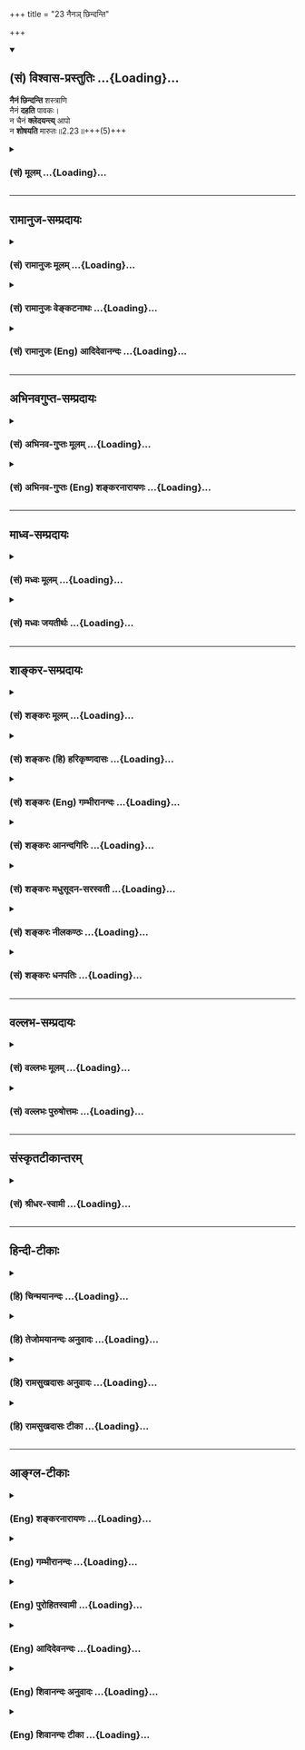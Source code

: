 +++
title = "23 नैनञ् छिन्दन्ति"

+++
<div class="js_include" newlevelforh1="2" title="(सं) विश्वास-प्रस्तुतिः" unfilled url="/mahAbhAratam/vyAsaH/shlokashaH/06-bhIShma-parva/03-bhagavad-gItA-parva/saMskRtam/vishvAsa-prastutiH/02_sAnkhya-yogaH_sarva-/23_naina~n_Chindanti.md">
<details open><summary><h2>(सं) विश्वास-प्रस्तुतिः ...{Loading}...</h2></summary>

**नैनं छिन्दन्ति** शस्त्राणि  
नैनं **दहति** पावकः।  
न चैनं **क्लेदयन्त्य्** आपो  
न **शोषयति** मारुतः॥2.23॥+++(5)+++
</details>
</div>
<div class="js_include collapsed" newlevelforh1="3" title="(सं) मूलम्" unfilled url="/mahAbhAratam/vyAsaH/shlokashaH/06-bhIShma-parva/03-bhagavad-gItA-parva/saMskRtam/mUlam/02_sAnkhya-yogaH_sarva-/23_naina~n_Chindanti.md">
<details><summary><h3>(सं) मूलम् ...{Loading}...</h3></summary>

नैनं छिन्दन्ति शस्त्राणि नैनं दहति पावकः।  
न चैनं क्लेदयन्त्यापो न शोषयति मारुतः।।2.23।।
</details>
</div>


_________________
## रामानुज-सम्प्रदायः
<div class="js_include collapsed" newlevelforh1="3" title="(सं) रामानुजः मूलम्" unfilled url="/mahAbhAratam/vyAsaH/shlokashaH/06-bhIShma-parva/03-bhagavad-gItA-parva/saMskRtam/rAmAnujaH/mUlam/02_sAnkhya-yogaH_sarva-/23_naina~n_Chindanti.md">
<details><summary><h3>(सं) रामानुजः मूलम् ...{Loading}...</h3></summary>

।।2.23।। शस्त्राग्न्यम्बुवायवः छेदनदहनक्लेदनशोषणानि आत्मानं प्रति कर्तुं
न शक्नुवन्ति। सर्वगतत्वाद् आत्मनः सर्वतत्त्वव्यापकस्वभावतया सर्वेभ्यः
तत्त्वेभ्यः सूक्ष्मत्वात् अस्य तैः व्याप्त्यनर्हत्वाद्
व्याप्यकर्तव्यत्वात् च छेदनदहनक्लेदनशोषणानाम्। अत आत्मा नित्यः स्थाणुः
अचलः अयं सनातनः स्थिरस्वभावः अप्रकम्प्यः पुरातनः च।  

</details>
</div>
<div class="js_include collapsed" newlevelforh1="3" title="(सं) रामानुजः वेङ्कटनाथः" unfilled url="/mahAbhAratam/vyAsaH/shlokashaH/06-bhIShma-parva/03-bhagavad-gItA-parva/saMskRtam/rAmAnujaH/venkaTanAthaH/02_sAnkhya-yogaH_sarva-/23_naina~n_Chindanti.md">
<details><summary><h3>(सं) रामानुजः वेङ्कटनाथः ...{Loading}...</h3></summary>

  
  
।।2.23।। पूर्वोक्तेन पुनरुक्तिं दार्ढ्यसुखग्रहणरूपप्रयोजनभेदेन
परिहरन्नैनम् इति श्लोकद्वयमवतारयति पुनरपीति। नैनम् इत्यादौ सार्धश्लोके
वैशद्याय पृथगुक्तं करणासामर्थ्यं विषयायोग्यत्वं च परस्परप्रतियोगितया
अन्यत्र इतरदन्तर्भवतीति भाष्ये पृथगनुपात्तम्। अच्छेद्यः इत्यादौ
प्रत्ययोऽर्हार्थः। तेननैनं छिन्दन्ति इत्यादिष्वपि तदर्हत्वं शस्त्रादेः
प्रतिषिध्यत इति दर्शयति न शक्नुवन्तीति। सर्वगतपदं पूर्वोक्तहेत्वनुवादतया
व्याचष्टे सर्वगतत्वादात्मन इति। अणोरात्मनः कथं सर्वगतत्वं इत्याशङ्क्याह
सर्वतत्त्वेति। नात्र बहुश्रुत्यादिविरुद्धं जीवविभुत्वं
सर्वगतशब्देनोच्यते किन्त्वनुप्रवेशविशेषयोग्यतेति स्वभावशब्दं
प्रयुञ्जानस्य भावः। व्यापित्वस्य पूर्वोक्तं हेतुत्वप्रकार
प्रपञ्चयतिसर्वेभ्य इति। अत आत्मा नित्य इति सूक्ष्मत्वेन
छेदनाद्ययोग्यत्वादात्मा नाशरहित इत्यर्थः। स्थिरेत्यादि। स्थाणुरचल इति
पदद्वयं नित्यत्वप्रपञ्चनरूपम् नाशायोग्यत्वनाशकाविषयत्वपरं वा
स्वाभाविकौपाधिकाविशदपरिणामराहित्यपरं वेति भावः। पुरातन इति। अत्र
नित्यशब्देनानन्तत्वस्योक्तत्वात् सनातनशब्दोऽनादित्वपरतया सङ्कोचनीय इति
भावः।  
  
  

</details>
</div>
<div class="js_include collapsed" newlevelforh1="3" title="(सं) रामानुजः (Eng) आदिदेवानन्दः" unfilled url="/mahAbhAratam/vyAsaH/shlokashaH/06-bhIShma-parva/03-bhagavad-gItA-parva/saMskRtam/rAmAnujaH/english/AdidevAnandaH/02_sAnkhya-yogaH_sarva-/23_naina~n_Chindanti.md">
<details><summary><h3>(सं) रामानुजः (Eng) आदिदेवानन्दः ...{Loading}...</h3></summary>

2.23 - 2.24 Weapons, fire, water and air are incapable of cleaving,
burning, wetting and drying the self; for, the nature of the self is to pervade all elements; It is present everywhere; for, It is subtler than all the elements; It is not capable of being pervaded by them; and cleaving, burning, wetting and drying are actions which can take place only by pervading a substance. Therefore the self is eternal. It is stable, immovable and primeval. The meaning is that It is unchanging,
unshakable and ancient.

</details>
</div>


_________________
## अभिनवगुप्त-सम्प्रदायः
<div class="js_include collapsed" newlevelforh1="3" title="(सं) अभिनव-गुप्तः मूलम्" unfilled url="/mahAbhAratam/vyAsaH/shlokashaH/06-bhIShma-parva/03-bhagavad-gItA-parva/saMskRtam/abhinava-guptaH/mUlam/02_sAnkhya-yogaH_sarva-/23_naina~n_Chindanti.md">
<details><summary><h3>(सं) अभिनव-गुप्तः मूलम् ...{Loading}...</h3></summary>

।।2.24 2.26।। नैनमित्यादि। नास्य नाशकारणं शस्त्रादि किंचित्करम्।
चिदेकस्वभावस्य अनाश्रितस्य +++(N K add निरपेक्षस्य after अनाश्रितस्य)+++
निरंशस्य +++(N omits निरंशस्य S adds निरवयवस्य after निरंशस्य)+++ स्वतन्त्रस्य
स्वभावान्तरापत्त्याश्रयविनाशावयवविभाग विरोधिप्रादुर्भावादिक्रमेण +++(S
प्रक्रमेण)+++ नाशयितुमशक्यत्वात्। न च देहान्तरगमनमस्य अपूर्वम्
देहान्वितोऽपि +++(N अपूर्वदेहान्नित्योऽपि)+++ सततं देहान्तरं गच्छति तेन
संबध्यते इत्यर्थः। देहस्य क्षणमात्रमप्यनवस्थायित्वात्। एवंभूतं विदित्वा
एनमात्मानं  
  
शोचितुं नार्हसि।  

</details>
</div>
<div class="js_include collapsed" newlevelforh1="3" title="(सं) अभिनव-गुप्तः (Eng) शङ्करनारायणः" unfilled url="/mahAbhAratam/vyAsaH/shlokashaH/06-bhIShma-parva/03-bhagavad-gItA-parva/saMskRtam/abhinava-guptaH/english/shankaranArAyaNaH/02_sAnkhya-yogaH_sarva-/23_naina~n_Chindanti.md">
<details><summary><h3>(सं) अभिनव-गुप्तः (Eng) शङ्करनारायणः ...{Loading}...</h3></summary>

2.23 See Comment under 2.25

</details>
</div>


_________________
## माध्व-सम्प्रदायः
<div class="js_include collapsed" newlevelforh1="3" title="(सं) मध्वः मूलम्" unfilled url="/mahAbhAratam/vyAsaH/shlokashaH/06-bhIShma-parva/03-bhagavad-gItA-parva/saMskRtam/madhvaH/mUlam/02_sAnkhya-yogaH_sarva-/23_naina~n_Chindanti.md">
<details><summary><h3>(सं) मध्वः मूलम् ...{Loading}...</h3></summary>

।।2.23।। स्वतः प्रायो निमित्तैश्चाविनाशिनोऽपि केनचिन्निमित्तविशेषेण
स्यात् ककच्छेदादिवत् इत्यतो विशेषनिमित्तानि निषेधति नैनमिति।  
वर्तमाननिषेधात्स्यादुत्तरत्रेत्यत आह अच्छेद्य इति।
वर्तमानादर्शनाद्युक्तयोग्यत्वमिति सूचयति वर्तमानापदेशेन। कुतोऽयोग्यता
नित्यसर्वगतादिविशेषणेश्वरसरूपत्वत्। शाश्वत इत्येकरूपत्वमात्रमुक्तम्।
स्थाणुशब्देन नैमित्तिकमप्यन्यथात्वं निवारयति। नित्यत्वं
सर्वगतत्वविशेषणम् अन्यथा पुनरुक्तेः।  
ऐक्योक्तावप्यनुक्तविशेषणोपादानान्नेश्वरैक्ये पुनरुक्तिः। युक्ताश्च
बिम्बधर्माः प्रतिबिम्बेऽविरोधे। तत्ता च रूपं रूपं प्रतिरूपो बभूव
बृ.उ.2।5।19कठो.5।2।10आभास एव च इत्यादिश्रुतिस्मृतिसिद्धा। न
चांशत्वविरोधः तस्यैवांशत्वात्। न चैकरूपतैवांशता। प्रमाणं चोभयविधवचनमेव।
न चांशस्य प्रतिबिम्बत्वं कल्प्यम्
गाध्यादिष्वंशबाहुरूप्यदृष्टेरितरत्रादृष्टेः।  
स्थाणुत्वेऽपि तदैक्षत इत्याद्यविरुद्धमीश्वरस्य उभयविधवाक्यात्
अचिन्त्यशक्तेश्च। न च माययैकन्त्वयीश्वरे ब्रह्मणि नो विरुद्ध्यतेन
योगित्वादीश्वरत्वात्चित्रं न चैतत् त्वयि कार्यकारणे इत्याद्यैश्वर्येणैव
विरुद्धधर्माविरोधोक्तेः महातात्पर्याच्च। मोक्षो हि महापुरुषार्थः।
तत्रापि मोक्ष एवार्थः। अन्तेषु रेमिरे धीरा न ते मध्येषु रेमिरे।
अन्तप्राप्तिं सुखं प्राहुर्दुःखमन्तरमेतयोः शां.मो.ध.प.174।34 पुण्यचितो
जितो लोकः क्षीयते छां.उ.8।1।6 इत्यादिश्रुतिस्मृतिभ्यः। स च
विष्णुप्रसादादेव सिद्ध्यति। वासुदेवमनाराध्य को मोक्षं समवाप्नुयात्। तुष्टे
तु तत्र किमलभ्यमनन्त ईशे (आद्ये) भाग.3।6।25तत्प्रसादादवाप्नोति परां
सिद्धिं न संशयः। येषां स एव भगवान्दययेदनन्तः सर्वात्मनाश्रितपदो यदि
निर्व्यलीकम्। ते वै विदन्त्यतितरन्ति च देवमायां नैषां समाहमिति धीः
श्वशृगालभक्ष्ये भाग.2।7।42तस्मिन्प्रसन्ने किमिहात्स्त्यलभ्यं
धम्र्मार्थकामैरलमल्पकास्तेऋते यदस्मिन्भव ईश जीवस्तापत्रयेणोपहता न शर्म
आत्मल्ँ लभन्तेऋते भवत्प्रसादाद्धि कस्य मोक्षो भवेदिह तमेवं विद्वान्
नृ.पू.उ.1।6 इत्यादिश्रुतिस्मृतिभ्यः। स चोत्कर्षज्ञानादेव भवति
लोकप्रसिद्धेः।  

</details>
</div>
<div class="js_include collapsed" newlevelforh1="3" title="(सं) मध्वः जयतीर्थः" unfilled url="/mahAbhAratam/vyAsaH/shlokashaH/06-bhIShma-parva/03-bhagavad-gItA-parva/saMskRtam/madhvaH/jayatIrthaH/02_sAnkhya-yogaH_sarva-/23_naina~n_Chindanti.md">
<details><summary><h3>(सं) मध्वः जयतीर्थः ...{Loading}...</h3></summary>

।।2.23।। नैमित्तिकनाशस्य प्राङ्निरस्तत्वात्किं नैनमिति
श्लोकेनेत्यतस्तन्निवर्त्याशङ्काप्रदर्शनपूर्वकं तात्पर्यमाह **स्वत**
इति। स्वतः कालतः। प्रायो बाहुल्येन
शङ्क्यमाननिमित्तव्यावृत्त्यर्थमेतदव्ययम्। केनचिच्छस्त्रादिना स्याद्विनाश
इति शेषः। असम्भावितशङ्क्या न पर्यवसानमित्यतो दृष्टान्तमाह
**ककच्छेदादि**वदिति। यथा दक्षस्य प्रजापतेः शिरश्छेदो न स्वतो जातः नापि
वीरभद्रस्यायुधेन निमित्तेन किन्तु यज्ञपशुभावनाख्येन निमित्तविशेषेण
तथेत्यर्थः। इत्यत एवं शङ्कितत्वात्। विशिष्यन्त इति विशेषाः।
विशिष्टनिमित्तानि विनाशस्य।  

</details>
</div>


_________________
## शाङ्कर-सम्प्रदायः
<div class="js_include collapsed" newlevelforh1="3" title="(सं) शङ्करः मूलम्" unfilled url="/mahAbhAratam/vyAsaH/shlokashaH/06-bhIShma-parva/03-bhagavad-gItA-parva/saMskRtam/shankaraH/mUlam/02_sAnkhya-yogaH_sarva-/23_naina~n_Chindanti.md">
<details><summary><h3>(सं) शङ्करः मूलम् ...{Loading}...</h3></summary>

।।2.23।।  
  
एनं प्रकृतं देहिनं न च्छिन्दन्ति शस्त्राणि निरवयवत्वात् न अवयवविभागं
कुर्वन्ति। शस्त्राणि अस्यादीनि। तथा न एनं दहति पावकः अग्निरपि न
भस्मीकरोति। तथा न च एनं क्लेदयन्ति आपः। अपां हि सावयवस्य वस्तुनः
आर्द्रीभावकरणेन अवयवविश्लेषापादने सामर्थ्यम्। तत् न निरवयवे आत्मनि
संभवति। तथा स्नेहवत् द्रव्यं स्नेहशोषणेन नाशयति वायुः। एनं तु आत्मानं न
शोषयति मारुतोऽपि।।  
यतः एवं तस्मात्  
  

</details>
</div>
<div class="js_include collapsed" newlevelforh1="3" title="(सं) शङ्करः (हि) हरिकृष्णदासः" unfilled url="/mahAbhAratam/vyAsaH/shlokashaH/06-bhIShma-parva/03-bhagavad-gItA-parva/saMskRtam/shankaraH/hindI/harikRShNadAsaH/02_sAnkhya-yogaH_sarva-/23_naina~n_Chindanti.md">
<details><summary><h3>(सं) शङ्करः (हि) हरिकृष्णदासः ...{Loading}...</h3></summary>

।।2.23।। आत्मा सदा निर्विकार किस कारणसे है सो कहते हैं  
  
इस उपर्युक्त आत्माको शस्त्र नहीं काटते अभिप्राय यह कि अवयवरहित होनेके
कारण तलवार आदि शस्त्र इसके अङ्गोंके टुकड़े नहीं कर सकते।  
वैसे ही अग्नि इसको जला नहीं सकता अर्थात् अग्नि भी इसको भस्मीभूत नहीं कर
सकता।  
  
  
  
जल इसको भिगो नहीं सकता क्योंकि सावयव वस्तुको ही भिगोकर उसके अङ्गोंको
पृथक्पृथक् कर देनेमें जलकी सामर्थ्य है। निरवयव आत्मामें ऐसा होना सम्भव
नहीं।  
उसी तरह वायु आर्द्र द्रव्यका गीलापन शोषण करके उसको नष्ट करता है अतः वह
वायु भी इस स्वस्वरूप आत्माका शोषण नहीं कर सकता।  
  
  
  

</details>
</div>
<div class="js_include collapsed" newlevelforh1="3" title="(सं) शङ्करः (Eng) गम्भीरानन्दः" unfilled url="/mahAbhAratam/vyAsaH/shlokashaH/06-bhIShma-parva/03-bhagavad-gItA-parva/saMskRtam/shankaraH/english/gambhIrAnandaH/02_sAnkhya-yogaH_sarva-/23_naina~n_Chindanti.md">
<details><summary><h3>(सं) शङ्करः (Eng) गम्भीरानन्दः ...{Loading}...</h3></summary>

2.23 Why does It verily remain unchanged; This is being answered in,
'Weapons do not cut It,' etc. Sastrani, weapons; na, do not; chindanti,
cut; enam, It, the embodied one under discussion. It being partless,
weapons like sword etc. do not cut off Its limbs. So also, even pavakah,
fire; na dahati enam, does not burn, does not reduce It to ashes. Ca,
and similarly; apah, water; na enam kledayanti, does not moisten It. For
water has the power of disintegrating a substance that has parts, by the
process of moistening it. That is not possible in the case of the
partless Self. Similarly, air destroys an oil substance by drying up the
oil. Even marutah, air; na sosayati, does not dry; (enam, It,) one's own
Self. \[Ast. reads 'enam tu atmanam, but this Self', in place of enam
svatmanam.-Tr.\]

</details>
</div>
<div class="js_include collapsed" newlevelforh1="3" title="(सं) शङ्करः आनन्दगिरिः" unfilled url="/mahAbhAratam/vyAsaH/shlokashaH/06-bhIShma-parva/03-bhagavad-gItA-parva/saMskRtam/shankaraH/AnandagiriH/02_sAnkhya-yogaH_sarva-/23_naina~n_Chindanti.md">
<details><summary><h3>(सं) शङ्करः आनन्दगिरिः ...{Loading}...</h3></summary>

।।2.23।। पृथिव्यादिभूतचतुष्टयप्रयुक्तविक्रियाभाक्त्वादात्मनोऽसिद्धमविक्रियत्वमिति
शङ्कते **कस्मादिति।** यतो न भूतान्यात्मानं गोचरयितुमर्हन्त्यतो
युक्तमाकाशवत्तस्याविक्रियत्वमित्याह **आहेत्यादिना।  
**

</details>
</div>
<div class="js_include collapsed" newlevelforh1="3" title="(सं) शङ्करः मधुसूदन-सरस्वती" unfilled url="/mahAbhAratam/vyAsaH/shlokashaH/06-bhIShma-parva/03-bhagavad-gItA-parva/saMskRtam/shankaraH/madhusUdana-sarasvatI/02_sAnkhya-yogaH_sarva-/23_naina~n_Chindanti.md">
<details><summary><h3>(सं) शङ्करः मधुसूदन-सरस्वती ...{Loading}...</h3></summary>

।।2.23।। ननु देहनाशे तदभ्यन्तरवर्तिन आत्मनः कुतो न विनाशो गृहदाहे
तदन्तर्वर्तिपुरुषवदित्यत आह  
  
शस्त्राण्यस्यादीन्यतितीक्ष्णान्यप्येनं प्रकृतमात्मानं न छिन्दन्ति
अवयवविभागेन द्विधाकर्तुं न शक्नुवन्ति। तथा  
  
पावकोऽग्निरतिप्रज्वलितोऽपि नैनं भस्मीकर्तुं शक्नोति। नचैनमापोऽत्यन्तं
वेगवत्योऽप्यार्द्रीकरणेन विश्लिष्टावयवं कर्तुं  
  
शक्नुवन्ति। मारुतो वायुरतिप्रबलोऽपि नैनं नीरसं कर्तु शक्नोति।
सर्वनाशकाक्षेपे प्रकृते युद्धसमये शस्त्रादीनां  
  
प्रकृतत्वादवयुत्यानुवादेनोपन्यासः पृथिव्यप्तेजोवायूनामेव
नाशकत्वप्रसिद्धेस्तेषामेवोपन्यासो नाकाशस्य।  

</details>
</div>
<div class="js_include collapsed" newlevelforh1="3" title="(सं) शङ्करः नीलकण्ठः" unfilled url="/mahAbhAratam/vyAsaH/shlokashaH/06-bhIShma-parva/03-bhagavad-gItA-parva/saMskRtam/shankaraH/nIlakaNThaH/02_sAnkhya-yogaH_sarva-/23_naina~n_Chindanti.md">
<details><summary><h3>(सं) शङ्करः नीलकण्ठः ...{Loading}...</h3></summary>

।।2.23।। कीदृशोऽसौ देहीत्यत आह **नैनमिति।** एनं शस्त्राणि न छिन्दन्ति न
द्वेधा कुर्वन्ति। अस्थूलत्वात्। तर्हि पार्थिवपरमाणुवत्पाकजरूपाद्याश्रयो
भविष्यतीत्याशङ्क्याह **नैनं दहति पावक इति।** अनणुत्वात्। आपश्चैनं न
क्लेदयन्ति अस्पर्शत्वात्। स्पर्शवद्धि द्रव्यमद्भिरार्द्रीकर्तव्यं न
त्वस्पर्शम्। न शोषयति मारुतः अस्नेहत्वात्।
एतेनअदीर्घमस्थूलमनणुअशब्दमस्पर्शमरूपमव्ययं तथाऽरसं नित्यमगन्धवच्च यत्
इति श्रुतिप्रसिद्धानामदीर्घत्वाशब्दत्वादीनामपि संग्रहो ज्ञेयः।  

</details>
</div>
<div class="js_include collapsed" newlevelforh1="3" title="(सं) शङ्करः धनपतिः" unfilled url="/mahAbhAratam/vyAsaH/shlokashaH/06-bhIShma-parva/03-bhagavad-gItA-parva/saMskRtam/shankaraH/dhanapatiH/02_sAnkhya-yogaH_sarva-/23_naina~n_Chindanti.md">
<details><summary><h3>(सं) शङ्करः धनपतिः ...{Loading}...</h3></summary>

।।2.23।। तस्याविक्रियत्वं प्रकारान्तरेण पुनराह **नैनमित्यादिना।** नच
क्लेदयन्ति विश्लिष्टावयवं न कुर्वन्ति। निरवयवत्वं हेतुः।  

</details>
</div>


_________________
## वल्लभ-सम्प्रदायः
<div class="js_include collapsed" newlevelforh1="3" title="(सं) वल्लभः मूलम्" unfilled url="/mahAbhAratam/vyAsaH/shlokashaH/06-bhIShma-parva/03-bhagavad-gItA-parva/saMskRtam/vallabhaH/mUlam/02_sAnkhya-yogaH_sarva-/23_naina~n_Chindanti.md">
<details><summary><h3>(सं) वल्लभः मूलम् ...{Loading}...</h3></summary>

।।2.23।। पुनरस्यात्मनोऽविनाशित्वमेव सुग्रहणाय श्रावयति सार्द्धाभ्यां
नैनमित्यादिना। एतेन पृथिव्यप्तेजोवायुभिरविनाशित्वं निरूपितम्।  

</details>
</div>
<div class="js_include collapsed" newlevelforh1="3" title="(सं) वल्लभः पुरुषोत्तमः" unfilled url="/mahAbhAratam/vyAsaH/shlokashaH/06-bhIShma-parva/03-bhagavad-gItA-parva/saMskRtam/vallabhaH/puruShottamaH/02_sAnkhya-yogaH_sarva-/23_naina~n_Chindanti.md">
<details><summary><h3>(सं) वल्लभः पुरुषोत्तमः ...{Loading}...</h3></summary>

  
  
।।2.23।। तस्मात्त्याज्यदेहस्य दूरीकरणेऽपि एनमविनाशादिधर्मयुक्तत्वात्
शस्त्रादयो न च्छिन्दन्तीत्याह नैनं छिन्दन्तीति। एनं शस्त्राणि न
च्छिन्दन्ति घनाभावात्। एनं पावकः न दहति शुष्कधर्माभावात्। आप एनं न
क्लेदयन्ति मृदुत्वान्न शिथिलयन्ति काठिन्यादिराहित्यात्। मारुतः न शोषयति
द्रवाभावादित्यर्थः। तस्मात् शस्त्रादिप्रक्षेपेऽप्यस्य न किमपि भविष्यति।
इदमपि मत्क्रीडारूपमतो मत्सन्तोषार्थं युद्धादिकं कर्त्तव्यमिति भावः।
एतेषां सर्वेषां तथाकरणे मदिच्छैव हेतुरिति भावः। यतो भगवदिच्छैव सर्वेषां
स्वधर्मकरणे शक्तिः। अत एव श्रीभागवते 3।25।42 उक्तम् मद्भयाद्वाति
वातोऽयम् इत्यादि।  
  
  
  

</details>
</div>


_________________
## संस्कृतटीकान्तरम्
<div class="js_include collapsed" newlevelforh1="3" title="(सं) श्रीधर-स्वामी" unfilled url="/mahAbhAratam/vyAsaH/shlokashaH/06-bhIShma-parva/03-bhagavad-gItA-parva/saMskRtam/shrIdhara-svAmI/02_sAnkhya-yogaH_sarva-/23_naina~n_Chindanti.md">
<details><summary><h3>(सं) श्रीधर-स्वामी ...{Loading}...</h3></summary>

।।2.23।। कथं हन्तीत्यनेनोक्तं वधसाधनाभावं दर्शयन्नविनाशित्वमात्मनः
स्फुटीकरोति नैनमिति। आपो नैनं क्लेदयन्ति मृदुकरणेन शिथिलं न कुर्वन्ति।  

</details>
</div>


_________________
## हिन्दी-टीकाः
<div class="js_include collapsed" newlevelforh1="3" title="(हि) चिन्मयानन्दः" unfilled url="/mahAbhAratam/vyAsaH/shlokashaH/06-bhIShma-parva/03-bhagavad-gItA-parva/hindI/chinmayAnandaH/02_sAnkhya-yogaH_sarva-/23_naina~n_Chindanti.md">
<details><summary><h3>(हि) चिन्मयानन्दः ...{Loading}...</h3></summary>

।।2.23।। अदृष्ट वस्तु को सदैव दृष्ट वस्तुओं के द्वारा ही समझाया जा सकता
है। परिभाषा मात्र से वह वस्तु अज्ञात ही रहेगी। यहाँ भी भगवान् श्रीकृष्ण
अविकारी नित्य आत्मतत्त्व का वर्णन अर्जुन को और हमको परिचित विकारी नित्य
परिवर्तनशील जगत् के द्वारा करते हैं। यह तो सर्वविदित है कि वस्तुओं का
नाश शस्त्र आदि अथवा प्रकृति के नाश के साधनों अग्नि जल और वायु के द्वारा
संभव है। इनमें से किसी भी साधन से आत्मा का नाश नहीं किया जा सकता।  
शस्त्र इसे काट नहीं सकते यह सर्वविदित है कि एक कुल्हाड़ी से वृक्ष आदि को
काटा जा सकता है परन्तु उसके द्वारा जलअग्नि वायु या आकाश को किसी प्रकार
की चोट नहीं पहुँचायी जा सकती। सिद्धांत यह है कि स्थूल साधन अपने से
सूक्ष्म वस्तु का नाश नहीं कर सकता । इसलिये स्वाभाविक ही है कि आत्मा जो
कि सूक्ष्मतम तत्त्व आकाश से भी सूक्ष्म है का नाश शस्त्रों से नहीं हो
सकता।  
अग्नि जला नहीं सकती अग्नि अपने से भिन्न वस्तुओं को जला सकती है परन्तु वह
स्वयं को ही कभी नहीं जला सकती। ज्वलन अग्नि का धर्म है और अपने धर्म का
अपने सत्य स्वरूप का वह नाश नहीं कर सकती। विचारणीय बात यह है कि आकाश में
रहती हुई अग्नि आकाश में स्थित वस्तुओं को तो जला पाती है परन्तु आकाश को
कभी नहीं। फिर आकाश से सूक्ष्मतर आत्मा को जलाने में वह अपने आप को कितना
निस्तेज पायेगी  
जल गीला नहीं कर सकता पूर्व वर्णित सिद्धांत के अनुसार ही हम यह भी समझ
सकते हैं कि जल आत्मा को आर्द्र या गीला नहीं कर सकता और न उसे डुबो सकता
है। ये दोनों ही किसी द्रव्य युक्त साकार वस्तु के लिये संभव हैं और न कि
सर्वव्यापी निराकार आत्मतत्व के लिये।  
वायु सुखा नहीं सकती जो वस्तु गीली होती है उसी का शोषण करके उसे शुष्क
बनाया जा सकता है। आजकल सब्जियाँ और खाद्य पदार्थों के जल सुखाकर सुरक्षित
रखने के अनेक साधन उपलब्ध हैं। परन्तु आत्मतत्त्व में जल का कोई अंश ही
नहीं है क्योंकि वह अद्वैत स्वरूप है तब वायु के द्वारा शोषित होकर उसके
नाश की कोई संभावना नहीं रह जाती।  
इन शब्दों के सरल अर्थ के अलावा इस श्लोक का गम्भीर अर्थ भी है जिसे भगवान्
श्रीकृष्ण अगले श्लोक में और अधिक स्पष्ट करते हैं कि आत्मतत्त्व क्यों और
कैसे शाश्वत है।  
यह आत्मा सनातन किस प्रकार है इसे सनातन स्वरूप से क्यों और कैसे पहचाना जा
सकता है।  

</details>
</div>
<div class="js_include collapsed" newlevelforh1="3" title="(हि) तेजोमयानन्दः अनुवादः" unfilled url="/mahAbhAratam/vyAsaH/shlokashaH/06-bhIShma-parva/03-bhagavad-gItA-parva/hindI/tejomayAnandaH/anuvAdaH/02_sAnkhya-yogaH_sarva-/23_naina~n_Chindanti.md">
<details><summary><h3>(हि) तेजोमयानन्दः अनुवादः ...{Loading}...</h3></summary>

।।2.23।। इस आत्मा को शस्त्र काट नहीं सकते और न अग्नि इसे जला सकती है ;
जल इसे गीला नहीं कर सकता और वायु इसे सुखा नहीं सकती।।

</details>
</div>
<div class="js_include collapsed" newlevelforh1="3" title="(हि) रामसुखदासः अनुवादः" unfilled url="/mahAbhAratam/vyAsaH/shlokashaH/06-bhIShma-parva/03-bhagavad-gItA-parva/hindI/rAmasukhadAsaH/anuvAdaH/02_sAnkhya-yogaH_sarva-/23_naina~n_Chindanti.md">
<details><summary><h3>(हि) रामसुखदासः अनुवादः ...{Loading}...</h3></summary>

।।2.23।। शस्त्र इस शरीरीको काट नहीं सकते, अग्नि इसको जला नहीं सकती, जल
इसको गीला नहीं कर सकता और वायु इसको सुखा नहीं सकती।

</details>
</div>
<div class="js_include collapsed" newlevelforh1="3" title="(हि) रामसुखदासः टीका" unfilled url="/mahAbhAratam/vyAsaH/shlokashaH/06-bhIShma-parva/03-bhagavad-gItA-parva/hindI/rAmasukhadAsaH/TIkA/02_sAnkhya-yogaH_sarva-/23_naina~n_Chindanti.md">
<details><summary><h3>(हि) रामसुखदासः टीका ...{Loading}...</h3></summary>

।।2.23।।***व्याख्या --*'नैनं छिन्दन्ति शास्त्राणि'--**इस शरीरीको
शस्त्र नहीं काट सकते; क्योंकि ये प्राकृत शस्त्र वहाँतक पहुँच ही नहीं
सकते।  
जितने भी शस्त्र हैं, वे सभी पृथ्वी-तत्त्वसे उत्पन्न होते हैं। यह
पृथ्वी-तत्त्व इस शरीरीमें किसी तरहका कोई विकार नहीं पैदा कर सकता। इतना
ही नहीं, पृथ्वी-तत्त्व इस शरीरीतक पहुँच ही नहीं सकता, फिर विकृति करनेकी
बात तो दूर ही रही!  
**'नैनं दहति पावकः'--**अग्नि इस शरीरीको जला नहीं सकती; क्योंकि अग्नि
वहाँतक पहुँच ही नहीं सकती। जब वहाँतक पहुँच ही नहीं सकती, तब उसके द्वारा
जलाना कैसे सम्भव हो सकता है; तात्पर्य है कि अग्नि-तत्त्व इस शरीरीमें कभी
किसी तरहका विकार उत्पन्न कर ही नहीं सकता।  
**'न चैनं क्लेदयन्त्यापः'--**जल इसको गीला नहीं कर सकता; क्योंकि जल
वहाँतक पहुँच ही नहीं सकता। तात्पर्य है कि जल-तत्त्व इस शरीरीमें किसी
प्रकारका विकार पैदा नहीं कर सकता।  
**'न शोषयति मारुतः'--**वायु इसको सुखा नहीं सकती अर्थात वायुमें इस
शरीरीको सुखानेकी सामर्थ्य नहीं है; क्योंकि वायु वहाँतक पहुँचती ही नहीं।
तात्पर्य है कि वायु-तत्त्व इस शरीरीमें किसी तरहकी विकृति पैदा नहीं कर
सकता।  
पृथ्वी, जल, तेज, वायु और आकाश--ये पाँच महाभूत कहलाते हैं। भगवान्ने
इनमेंसे चार ही महाभूतोंकी बात कही है कि ये पृथ्वी, जल, तेज और वायु इस
शरीरीमें किसी तरहकी विकृति नहीं कर सकते; परन्तु पाँचवें महाभूत आकाशकी
कोई चर्चा ही नहीं की है। इसका कारण यह है कि आकाशमें कोई भी क्रिया करनेकी
शक्ति नहीं है। क्रिया (विकृति) करनेकी शक्ति तो इन चार महाभूतोंमें ही है।
आकाश तो इन सबको अवकाशमात्र देता है।  
  
पृथ्वी, जल, तेज और वायु--ये चारों तत्त्व आकाशसे ही उत्पन्न होते हैं, पर
वे अपने कारणभूत आकाशमें भी किसी तरहका विकार पैदा नहीं कर सकते अर्थात्
पृथ्वी आकाशका छेदन नहीं कर सकती, जल गीला नहीं कर सकता, अग्नि जला नहीं
सकती और वायु सुखा नहीं सकती। जब ये चारों तत्त्व अपने कारणभूत आकाशको,
आकाशके कारणभूत महत्तत्त्वको और महत्तत्त्वके कारणभूत प्रकृतिको भी कोई
क्षति नहीं पहुँचा सकते, तब प्रकृतिसे सर्वथा अतीत शरीरीतक ये पहुँच ही
कैसे सकते हैं; इन गुणयुक्त पदार्थोंकी उस निर्गुण-तत्त्वमें पहुँच ही कैसे
हो सकती है; नहीं हो सकती (गीता 13। 31)।  
शरीरी नित्य-तत्त्व है। पृथ्वी आदि चारों तत्त्वोंको इसीसे सत्ता-स्फूर्ति
मिलती है। अतः जिससे इन तत्त्वोंको सत्ता-स्फूर्ति मिलती है, उसको ये कैसे
विकृत कर सकते है यह शरीरी सर्वव्यापक है और पृथ्वी आदि चारों तत्त्व
व्याप्य हैं अर्थात् शरीरीके अन्तर्गत हैं। अतः व्याप्य वस्तु व्यापकको
कैसे नुकसान पहुँचा सकती है उसको नुकसान पहुँचाना सम्भव ही नहीं है।  
यहाँ युद्धका प्रसङ्ग है। 'ये सब सम्बन्धी मर जायँगे'--इस बातको लेकर
अर्जुन शोक कर रहे हैं। अतः भगवान् कहते हैं कि ये कैसे मर जायँगे; क्योंकि
वहाँतक अस्त्र-शस्त्रोंकी क्रिया पहुँचती ही नहीं अर्थात् शस्त्रके द्वारा
शरीर कट जानेपर भी शरीरी नहीं कटता, अग्न्यस्त्रके द्वारा शरीर जल जानेपर
शरीरी नहीं जलता,  
  
वरुणास्त्रके द्वारा शरीर गल जानेपर भी शरीरी नहीं गलता और वायव्यास्त्रके
द्वारा शरीर सूख जानेपर भी शरीरी नहीं सूखता। तात्पर्य है कि
अस्त्र-शस्त्रोंके द्वारा शरीर मर जानेपर भी शरीरी नहीं मरता, प्रत्युत
ज्यों-का-त्यों निर्विकार रहता है। अतः इसको लेकर शोक करना तेरी बिलकुल ही
बेसमझी है।

</details>
</div>


_________________
## आङ्ग्ल-टीकाः
<div class="js_include collapsed" newlevelforh1="3" title="(Eng) शङ्करनारायणः" unfilled url="/mahAbhAratam/vyAsaH/shlokashaH/06-bhIShma-parva/03-bhagavad-gItA-parva/english/shankaranArAyaNaH/02_sAnkhya-yogaH_sarva-/23_naina~n_Chindanti.md">
<details><summary><h3>(Eng) शङ्करनारायणः ...{Loading}...</h3></summary>

2.23. Weapons do not cut This; fire does not burn This; water does not
(make) This wet; and the wind does not make This dry.

</details>
</div>
<div class="js_include collapsed" newlevelforh1="3" title="(Eng) गम्भीरानन्दः" unfilled url="/mahAbhAratam/vyAsaH/shlokashaH/06-bhIShma-parva/03-bhagavad-gItA-parva/english/gambhIrAnandaH/02_sAnkhya-yogaH_sarva-/23_naina~n_Chindanti.md">
<details><summary><h3>(Eng) गम्भीरानन्दः ...{Loading}...</h3></summary>

2.23 Weapons do not cut It, fire does not burn It, water does not moisten It, and air does not dry It.

</details>
</div>
<div class="js_include collapsed" newlevelforh1="3" title="(Eng) पुरोहितस्वामी" unfilled url="/mahAbhAratam/vyAsaH/shlokashaH/06-bhIShma-parva/03-bhagavad-gItA-parva/english/purohitasvAmI/02_sAnkhya-yogaH_sarva-/23_naina~n_Chindanti.md">
<details><summary><h3>(Eng) पुरोहितस्वामी ...{Loading}...</h3></summary>

2.23 Weapons cleave It not, fire burns It not, water drenches It not,
and wind dries It not.

</details>
</div>
<div class="js_include collapsed" newlevelforh1="3" title="(Eng) आदिदेवनन्दः" unfilled url="/mahAbhAratam/vyAsaH/shlokashaH/06-bhIShma-parva/03-bhagavad-gItA-parva/english/AdidevanandaH/02_sAnkhya-yogaH_sarva-/23_naina~n_Chindanti.md">
<details><summary><h3>(Eng) आदिदेवनन्दः ...{Loading}...</h3></summary>

2.23 Weapons do not cleave It (the self), fire does not burn It, waters do not wet It, and wind does not dry It.

</details>
</div>
<div class="js_include collapsed" newlevelforh1="3" title="(Eng) शिवानन्दः अनुवादः" unfilled url="/mahAbhAratam/vyAsaH/shlokashaH/06-bhIShma-parva/03-bhagavad-gItA-parva/english/shivAnandaH/anuvAdaH/02_sAnkhya-yogaH_sarva-/23_naina~n_Chindanti.md">
<details><summary><h3>(Eng) शिवानन्दः अनुवादः ...{Loading}...</h3></summary>

2.23 Weapons cut It not, fire burns It not, water wets It not, wind dries It not.

</details>
</div>
<div class="js_include collapsed" newlevelforh1="3" title="(Eng) शिवानन्दः टीका" unfilled url="/mahAbhAratam/vyAsaH/shlokashaH/06-bhIShma-parva/03-bhagavad-gItA-parva/english/shivAnandaH/TIkA/02_sAnkhya-yogaH_sarva-/23_naina~n_Chindanti.md">
<details><summary><h3>(Eng) शिवानन्दः टीका ...{Loading}...</h3></summary>

2.23 न not; एनम् this (Self); छिन्दन्ति cut; शस्त्राणि weapons; न not;
एनम् this; दहति burns; पावकः fire; न not;,च and; एनम् this; क्लेदयन्ति
wet; आपः waters; न not; शोषयति dries; मारुतः wind.Commentary The Self is indivisible. It has no parts. It is extremely subtle. It is infinite.
Therefore; sword cannot cut It fire cannot burn It water cannot wet It wind cannot dry It.

</details>
</div>
